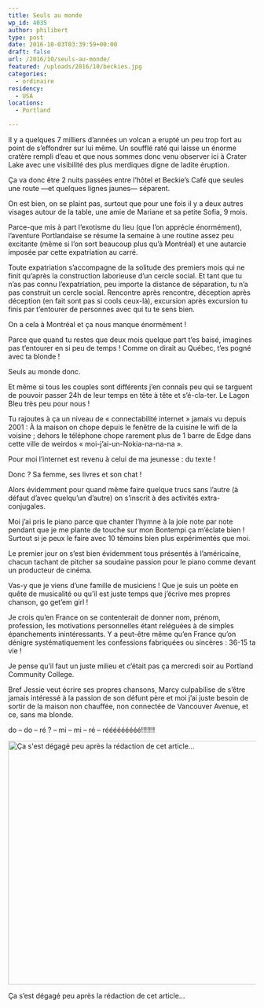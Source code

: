 ```yaml
---
title: Seuls au monde
wp_id: 4035
author: philibert
type: post
date: 2016-10-03T03:39:59+00:00
draft: false
url: /2016/10/seuls-au-monde/
featured: /uploads/2016/10/beckies.jpg
categories:
  - ordinaire
residency:
  - USA
locations:
  - Portland

---
```

Il y a quelques 7 milliers d&rsquo;années un volcan a erupté un peu trop fort au point de s&rsquo;effondrer sur lui même. Un soufflé raté qui laisse un énorme cratère rempli d&rsquo;eau et que nous sommes donc venu observer ici à Crater Lake avec une visibilité des plus merdiques digne de ladite éruption.

Ça va donc être 2 nuits passées entre l&rsquo;hôtel et Beckie&rsquo;s Café que seules une route —et quelques lignes jaunes— séparent.

On est bien, on se plaint pas, surtout que pour une fois il y a deux autres visages autour de la table, une amie de Mariane et sa petite Sofia, 9 mois.

Parce-que mis à part l&rsquo;exotisme du lieu (que l&rsquo;on apprécie énormément), l&rsquo;aventure Portlandaise se résume la semaine à une routine assez peu excitante (même si l&rsquo;on sort beaucoup plus qu&rsquo;à Montréal) et une <span class="s1">autarcie</span> imposée par cette expatriation au carré.

Toute expatriation s&rsquo;accompagne de la solitude des premiers mois qui ne finit qu&rsquo;après la construction laborieuse d&rsquo;un cercle social. Et tant que tu n&rsquo;as pas connu l&rsquo;expatriation, peu importe la distance de séparation, tu n&rsquo;a pas construit un cercle social. Rencontre après rencontre, déception après déception (en fait sont pas si cools ceux-là), excursion après excursion tu finis par t&rsquo;entourer de personnes avec qui tu te sens bien.

On a cela à Montréal et ça nous manque énormément !

Parce que quand tu restes que deux mois quelque part t&rsquo;es baisé, imagines pas t&rsquo;entourer en si peu de temps ! Comme on dirait au Québec, t&rsquo;es pogné avec ta blonde !

Seuls au monde donc.

Et même si tous les couples sont différents j&rsquo;en connaîs peu qui se targuent de pouvoir passer 24h de leur temps en tête à tête et s&rsquo;é-cla-ter. Le Lagon Bleu très peu pour nous !

Tu rajoutes à ça un niveau de « connectabilité internet » jamais vu depuis 2001 : À la maison on chope depuis le fenêtre de la cuisine le wifi de la voisine ; dehors le téléphone chope rarement plus de 1 barre de Edge dans cette ville de weirdos « moi-j&rsquo;ai-un-Nokia-na-na-na ».
  
Pour moi l&rsquo;internet est revenu à celui de ma jeunesse : du texte !

Donc ? Sa femme, ses livres et son chat !

Alors évidemment pour quand même faire quelque trucs sans l&rsquo;autre (à défaut d&rsquo;avec quelqu&rsquo;un d&rsquo;autre) on s&rsquo;inscrit à des activités extra-conjugales.

Moi j&rsquo;ai pris le piano parce que chanter l&rsquo;hymne à la joie note par note pendant que je me plante de touche sur mon Bontempi ça m&rsquo;éclate bien ! Surtout si je peux le faire avec 10 témoins bien plus expérimentés que moi.

Le premier jour on s&rsquo;est bien évidemment tous présentés à l&rsquo;américaine, chacun tachant de pitcher sa soudaine passion pour le piano comme devant un producteur de cinéma.

Vas-y que je viens d&rsquo;une famille de musiciens ! Que je suis un poète en quête de musicalité ou qu&rsquo;il est juste temps que j&rsquo;écrive mes propres chanson, go get&#8217;em girl !

Je crois qu&rsquo;en France on se contenterait de donner nom, prénom, profession, les motivations personnelles étant reléguées à de simples épanchements inintéressants. Y a peut-être même qu&rsquo;en France qu&rsquo;on dénigre systématiquement les confessions fabriquées ou sincères : 36-15 ta vie !
  
Je pense qu&rsquo;il faut un juste milieu et c&rsquo;était pas ça mercredi soir au Portland Community College.

Bref Jessie veut écrire ses propres chansons, Marcy culpabilise de s&rsquo;être jamais intéressé à la passion de son défunt père et moi j&rsquo;ai juste besoin de sortir de la maison non chauffée, non connectée de Vancouver Avenue, et ce, sans ma blonde.

do &#8211; do &#8211; ré ? &#8211; mi &#8211; mi &#8211; ré &#8211; rééééééééé!!!!!!!

<div id="attachment_4041" class="wp-caption alignnone" style="max-width: 1024px">
  <img class="size-large wp-image-4041" src="{{< aws >}}/uploads/2016/10/IMG-6257-1024x496.jpg" alt="Ça s'est dégagé peu après la rédaction de cet article..." width="1024" height="496" srcset="{{< aws >}}/uploads/2016/10/IMG-6257-1024x496.jpg 1024w, {{< aws >}}/uploads/2016/10/IMG-6257-300x145.jpg 300w, {{< aws >}}/uploads/2016/10/IMG-6257-263x127.jpg 263w, {{< aws >}}/uploads/2016/10/IMG-6257-650x315.jpg 650w" sizes="(max-width: 1024px) 100vw, 1024px" />
  
  <p class="wp-caption-text">
    Ça s&rsquo;est dégagé peu après la rédaction de cet article&#8230;
  </p>
</div>

&nbsp;